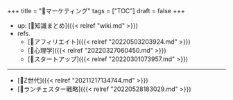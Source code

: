 +++
title = "📂マーケティング"
tags = ["TOC"]
draft = false
+++

-   up: [📝知識まとめ]({{< relref "wiki.md" >}})
-   refs.
    -   [📂アフィリエイト]({{< relref "20220503203924.md" >}})
    -   [📂心理学]({{< relref "20220327060450.md" >}})
    -   [📂スタートアップ]({{< relref "20220301073957.md" >}})

---

-   [📝Z世代]({{< relref "20211217134744.md" >}})
-   [📝ランチェスター戦略]({{< relref "20220528183029.md" >}})
